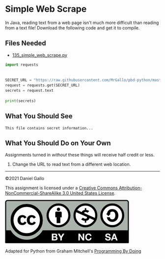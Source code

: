 # Simple Web Scrape


In Java, reading text from a web page isn't much more difficult than reading from a text file! Download the following code and get it to compile.


## Files Needed


* [135_simple_web_scrape.py](examples/135_simple_web_scrape.py)



```python
import requests


SECRET_URL = "https://raw.githubusercontent.com/MrGallo/pbd-python/master/web-files/secret-data.txt"
request = requests.get(SECRET_URL)
secrets = request.text

print(secrets)

```

What You Should See
-------------------
```
This file contains secret information...

```

What You Should Do on Your Own
------------------------------
Assignments turned in *without* these things will receive
half credit or less.


1. Change the URL to read text from a different web location.


---


©2021 Daniel Gallo


This assignment is licensed under a
[Creative Commons Attribution-NonCommercial-ShareAlike 3.0 United States License](https://creativecommons.org/licenses/by-nc-sa/3.0/us/deed.en_US).  

![Creative Commons License](images/by-nc-sa.png)





Adapted for Python from Graham Mitchell's [Programming By Doing](https://programmingbydoing.com/)